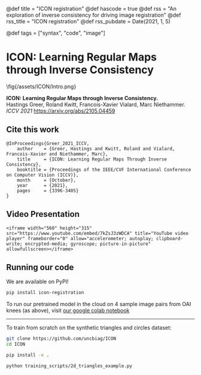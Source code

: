 
@def title = "ICON registration"
@def hascode = true
@def rss = "An exploration of inverse consistency for driving image registration"
@def rss_title = "ICON registration"
@def rss_pubdate = Date(2021, 1, 5)

@def tags = ["syntax", "code", "image"]






# ICON: Learning Regular Maps through Inverse Consistency
\fig{/assets/ICON/Intro.png}



**ICON: Learning Regular Maps through Inverse Consistency.**   
Hastings Greer, Roland Kwitt, Francois-Xavier Vialard, Marc Niethammer.  
_ICCV 2021_ https://arxiv.org/abs/2105.04459

## Cite this work
```
@InProceedings{Greer_2021_ICCV,
    author    = {Greer, Hastings and Kwitt, Roland and Vialard, Francois-Xavier and Niethammer, Marc},
    title     = {ICON: Learning Regular Maps Through Inverse Consistency},
    booktitle = {Proceedings of the IEEE/CVF International Conference on Computer Vision (ICCV)},
    month     = {October},
    year      = {2021},
    pages     = {3396-3405}
}
```

## Video Presentation

~~~
<iframe width="560" height="315" src="https://www.youtube.com/embed/7kZsJ3zWDCA" title="YouTube video player" frameborder="0" allow="accelerometer; autoplay; clipboard-write; encrypted-media; gyroscope; picture-in-picture" allowfullscreen></iframe>
~~~


## Running our code

We are available on PyPI!
```bash
pip install icon-registration
```

To run our pretrained model in the cloud on 4 sample image pairs from OAI knees (as above), visit [our google colab notebook](https://colab.research.google.com/drive/1Pd3ua_NZTem3xtBvDxertzi7u3E233ZL?usp=sharing)

----------------

To train from scratch on the synthetic triangles and circles dataset:

```bash
git clone https://github.com/uncbiag/ICON
cd ICON

pip install -e .

python training_scripts/2d_triangles_example.py
```



